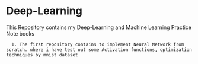 # Deep-Learning
This Repository contains my Deep-Learning and Machine Learning Practice Note books

      1. The first repository contains to implement Neural Network from scratch. where i have test out some Activation functions, optimization techniques by mnist dataset
